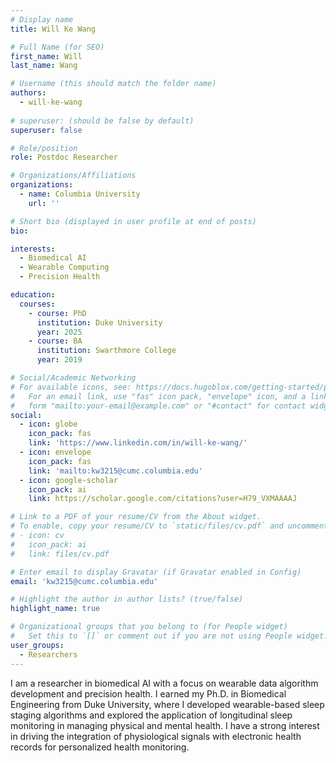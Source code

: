 ```yaml
---
# Display name
title: Will Ke Wang

# Full Name (for SEO)
first_name: Will
last_name: Wang

# Username (this should match the folder name)
authors:
  - will-ke-wang
  
# superuser: (should be false by default)
superuser: false

# Role/position
role: Postdoc Researcher

# Organizations/Affiliations
organizations:
  - name: Columbia University
    url: ''

# Short bio (displayed in user profile at end of posts)
bio: 

interests:
  - Biomedical AI
  - Wearable Computing
  - Precision Health

education:
  courses:
    - course: PhD
      institution: Duke University
      year: 2025
    - course: BA
      institution: Swarthmore College
      year: 2019

# Social/Academic Networking
# For available icons, see: https://docs.hugoblox.com/getting-started/page-builder/#icons
#   For an email link, use "fas" icon pack, "envelope" icon, and a link in the
#   form "mailto:your-email@example.com" or "#contact" for contact widget.
social:
  - icon: globe
    icon_pack: fas
    link: 'https://www.linkedin.com/in/will-ke-wang/'
  - icon: envelope
    icon_pack: fas
    link: 'mailto:kw3215@cumc.columbia.edu'
  - icon: google-scholar
    icon_pack: ai
    link: https://scholar.google.com/citations?user=H79_VXMAAAAJ

# Link to a PDF of your resume/CV from the About widget.
# To enable, copy your resume/CV to `static/files/cv.pdf` and uncomment the lines below.
# - icon: cv
#   icon_pack: ai
#   link: files/cv.pdf

# Enter email to display Gravatar (if Gravatar enabled in Config)
email: 'kw3215@cumc.columbia.edu'

# Highlight the author in author lists? (true/false)
highlight_name: true

# Organizational groups that you belong to (for People widget)
#   Set this to `[]` or comment out if you are not using People widget.
user_groups:
  - Researchers
---
```


I am a researcher in biomedical AI with a focus on wearable data algorithm development and precision health. I earned my Ph.D. in Biomedical Engineering from Duke University, where I developed wearable-based sleep staging algorithms and explored the application of longitudinal sleep monitoring in managing physical and mental health. I have a strong interest in driving the integration of physiological signals with electronic health records for personalized health monitoring.